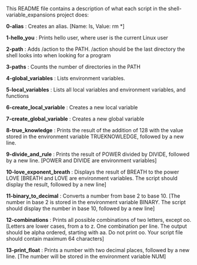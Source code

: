 This README file contains a description of what each script in the shell-variable_expansions project does:

**0-alias**  :  Creates an alias. [Name: ls, Value: rm \*] 

**1-hello_you**  :  Prints hello user, where user is the current Linux user

**2-path**  :  Adds /action to the PATH. /action should be the last directory the shell looks into when looking for a program

**3-paths**  :  Counts the number of directories in the PATH

**4-global_variables**  :  Lists environment variables.

**5-local_variables**  :  Lists all local variables and environment variables, and functions

**6-create_local_variable**  :  Creates a new local variable

**7-create_global_variable**  :  Creates a new global variable

**8-true_knowledge**  :  Prints the result of the addition of 128 with the value stored in the environment variable TRUEKNOWLEDGE, followed by a new line.

**9-divide_and_rule**  :  Prints the result of POWER divided by DIVIDE, followed by a new line. [POWER and DIVIDE are environment variables]

**10-love_exponent_breath**  :  Displays the result of BREATH to the power LOVE [BREATH and LOVE are environment variables. The script should display the result, followed by a new line]

**11-binary_to_decimal**  :  Converts a number from base 2 to base 10. [The number in base 2 is stored in the environment variable BINARY. The script should display the number in base 10, followed by a new line]

**12-combinations**  :  Prints all possible combinations of two letters, except oo. [Letters are lower cases, from a to z. One combination per line. The output should be alpha ordered, starting with aa. Do not print oo. Your script file should contain maximum 64 characters]

**13-print_float**  :  Prints a number with two decimal places, followed by a new line. [The number will be stored in the environment variable NUM]

